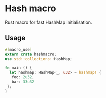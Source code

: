 # Hash macro
Rust macro for fast HashMap initialisation.


## Usage

```rust
#[macro_use]
extern crate hashmacro;
use std::collections::HashMap;

fn main () {
  let hashmap: HashMap<_, u32> = hashmap! {
   foo: 2u32,
   bar: 33u32
 };
}
